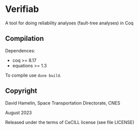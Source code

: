 # Verifiab

A tool for doing reliability analyses (fault-tree analyses) in Coq

## Compilation

Dependences:

- coq >= 8.17
- equations >= 1.3

To compile use `dune build`. 

## Copyright

David Hamelin, Space Transportation Directorate, CNES

August 2023

Released under the terms of CeCILL license (see file LICENSE)
